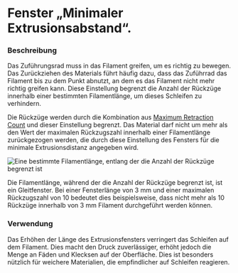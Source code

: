 Fenster „Minimaler Extrusionsabstand“.
====
### **Beschreibung**
Das Zuführungsrad muss in das Filament greifen, um es richtig zu bewegen. Das Zurückziehen des Materials führt häufig dazu, dass das Zuführrad das Filament bis zu dem Punkt abnutzt, an dem es das Filament nicht mehr richtig greifen kann. Diese Einstellung begrenzt die Anzahl der Rückzüge innerhalb einer bestimmten Filamentlänge, um dieses Schleifen zu verhindern.

Die Rückzüge werden durch die Kombination aus [Maximum Retraction Count](retraction_count_max.md) und dieser Einstellung begrenzt. Das Material darf nicht um mehr als den Wert der maximalen Rückzugszahl innerhalb einer Filamentlänge zurückgezogen werden, die durch diese Einstellung des Fensters für die minimale Extrusionsdistanz angegeben wird.

![Eine bestimmte Filamentlänge, entlang der die Anzahl der Rückzüge begrenzt ist](../images/retraction_count_max.svg)

Die Filamentlänge, während der die Anzahl der Rückzüge begrenzt ist, ist ein Gleitfenster. Bei einer Fensterlänge von 3 mm und einer maximalen Rückzugszahl von 10 bedeutet dies beispielsweise, dass nicht mehr als 10 Rückzüge innerhalb von 3 mm Filament durchgeführt werden können.

### **Verwendung**
Das Erhöhen der Länge des Extrusionsfensters verringert das Schleifen auf dem Filament. Dies macht den Druck zuverlässiger, erhöht jedoch die Menge an Fäden und Klecksen auf der Oberfläche. Dies ist besonders nützlich für weichere Materialien, die empfindlicher auf Schleifen reagieren.
